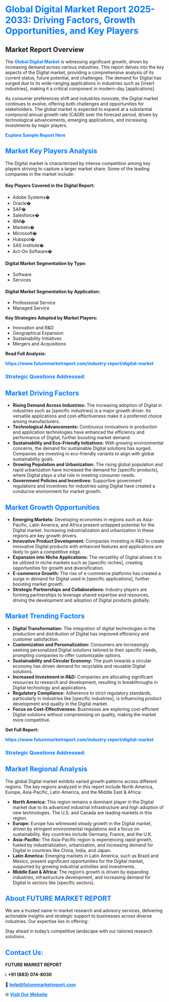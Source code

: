 <h1 style="color: #007BFF;">Global Digital Market Report 2025-2033: Driving Factors, Growth Opportunities, and Key Players</h1>

<section id="overview">
<h2>Market Report Overview</h2>
<p>The <a href="https://www.futuremarketreport.com/industry-report/digital-market" style="color: #007BFF; text-decoration: none;"><strong>Global Digital Market</strong></a> is witnessing significant growth, driven by increasing demand across various industries. This report delves into the key aspects of the Digital market, providing a comprehensive analysis of its current status, future potential, and challenges. The demand for Digital has surged due to its wide-ranging applications in industries such as [insert industries], making it a critical component in modern-day [applications].</p>
<p>As consumer preferences shift and industries innovate, the Digital market continues to evolve, offering both challenges and opportunities for stakeholders. The global market is expected to expand at a substantial compound annual growth rate (CAGR) over the forecast period, driven by technological advancements, emerging applications, and increasing investments by major players.</p>
</section>

<section id="overview">
<p><a href="https://www.futuremarketreport.com/request-sample/reportId=45570" style="color: #007BFF; text-decoration: none;"><strong>Explore Sample Report Here</strong></a></p>
</section>

<section id="key-players">
<h2 style="color: #007BFF;">Market Key Players Analysis</h2>
<p>The Digital market is characterized by intense competition among key players striving to capture a larger market share. Some of the leading companies in the market include:</p>
<h4>Key Players Covered in the Digital Report:</h4>
<ul><li>Adobe Systems�</li><li>Oracle�</li><li>SAP�</li><li>Salesforce�</li><li>IBM�</li><li>Marketo�</li><li>Microsoft�</li><li>Hubspot�</li><li>SAS Institute�</li><li>Act-On Software�</li></ul>
<h4>Digital Market Segmentation by Type:</h4>
<ul><li>Software</li><li>Services</li></ul>

<h4>Digital Market Segmentation by Application:</h4>
<ul><li>Professional Service</li><li>Managed Service</li></ul>
<p><strong>Key Strategies Adopted by Market Players:</strong></p>
<ul>
<li>Innovation and R&D</li>
<li>Geographical Expansion</li>
<li>Sustainability Initiatives</li>
<li>Mergers and Acquisitions</li>
</ul>
</section>

<section>
<p><strong>Read Full Analysis: </strong></p><a href="https://www.futuremarketreport.com/industry-report/digital-market" style="color: #007BFF; text-decoration: none;"><strong>https://www.futuremarketreport.com/industry-report/digital-market</strong></a>
<h3 style="color: #007BFF;">Strategic Questions Addressed:</h3>
</section>

<section id="driving-factors">
<h2 style="color: #007BFF;">Market Driving Factors</h2>
<ul>
<li><strong>Rising Demand Across Industries:</strong> The increasing adoption of Digital in industries such as [specific industries] is a major growth driver. Its versatile applications and cost-effectiveness make it a preferred choice among manufacturers.</li>
<li><strong>Technological Advancements:</strong> Continuous innovations in production and application technologies have enhanced the efficiency and performance of Digital, further boosting market demand.</li>
<li><strong>Sustainability and Eco-Friendly Initiatives:</strong> With growing environmental concerns, the demand for sustainable Digital solutions has surged. Companies are investing in eco-friendly variants to align with global sustainability goals.</li>
<li><strong>Growing Population and Urbanization:</strong> The rising global population and rapid urbanization have increased the demand for [specific products], where Digital plays a vital role in meeting consumer needs.</li>
<li><strong>Government Policies and Incentives:</strong> Supportive government regulations and incentives for industries using Digital have created a conducive environment for market growth.</li>
</ul>
</section>

<section id="growth-opportunities">
<h2 style="color: #007BFF;">Market Growth Opportunities</h2>
<ul>
<li><strong>Emerging Markets:</strong> Developing economies in regions such as Asia-Pacific, Latin America, and Africa present untapped potential for the Digital market. Increasing industrialization and urbanization in these regions are key growth drivers.</li>
<li><strong>Innovative Product Development:</strong> Companies investing in R&D to create innovative Digital products with enhanced features and applications are likely to gain a competitive edge.</li>
<li><strong>Expansion into Niche Applications:</strong> The versatility of Digital allows it to be utilized in niche markets such as [specific niches], creating opportunities for growth and diversification.</li>
<li><strong>E-commerce Growth:</strong> The rise of e-commerce platforms has created a surge in demand for Digital used in [specific applications], further boosting market growth.</li>
<li><strong>Strategic Partnerships and Collaborations:</strong> Industry players are forming partnerships to leverage shared expertise and resources, driving the development and adoption of Digital products globally.</li>
</ul>
</section>

<section id="trending-factors">
<h2 style="color: #007BFF;">Market Trending Factors</h2>
<ul>
<li><strong>Digital Transformation:</strong> The integration of digital technologies in the production and distribution of Digital has improved efficiency and customer satisfaction.</li>
<li><strong>Customization and Personalization:</strong> Consumers are increasingly seeking personalized Digital solutions tailored to their specific needs, prompting companies to offer customizable options.</li>
<li><strong>Sustainability and Circular Economy:</strong> The push towards a circular economy has driven demand for recyclable and reusable Digital solutions.</li>
<li><strong>Increased Investment in R&D:</strong> Companies are allocating significant resources to research and development, resulting in breakthroughs in Digital technology and applications.</li>
<li><strong>Regulatory Compliance:</strong> Adherence to strict regulatory standards, particularly in industries like [specific industries], is influencing product development and quality in the Digital market.</li>
<li><strong>Focus on Cost-Effectiveness:</strong> Businesses are exploring cost-efficient Digital solutions without compromising on quality, making the market more competitive.</li>
</ul>
</section>

<section>
<p><strong>Get Full Report: </strong></p><a href="https://www.futuremarketreport.com/industry-report/digital-market" style="color: #007BFF; text-decoration: none;"><strong>https://www.futuremarketreport.com/industry-report/digital-market</strong></a>
<h3 style="color: #007BFF;">Strategic Questions Addressed:</h3>
</section>


<section id="regional-analysis">
<h2 style="color: #007BFF;">Market Regional Analysis</h2>
<p>The global Digital market exhibits varied growth patterns across different regions. The key regions analyzed in this report include North America, Europe, Asia-Pacific, Latin America, and the Middle East & Africa:</p>
<ul>
<li><strong>North America:</strong> This region remains a dominant player in the Digital market due to its advanced industrial infrastructure and high adoption of new technologies. The U.S. and Canada are leading markets in this region.</li>
<li><strong>Europe:</strong> Europe has witnessed steady growth in the Digital market, driven by stringent environmental regulations and a focus on sustainability. Key countries include Germany, France, and the U.K.</li>
<li><strong>Asia-Pacific:</strong> The Asia-Pacific region is experiencing rapid growth, fueled by industrialization, urbanization, and increasing demand for Digital in countries like China, India, and Japan.</li>
<li><strong>Latin America:</strong> Emerging markets in Latin America, such as Brazil and Mexico, present significant opportunities for the Digital market, supported by growing industrial activities and investments.</li>
<li><strong>Middle East & Africa:</strong> The region’s growth is driven by expanding industries, infrastructure development, and increasing demand for Digital in sectors like [specific sectors].</li>
</ul>
</section>

<footer>
<h2 style="color: #007BFF;">About FUTURE MARKET REPORT</h2>
<p>We are a trusted name in market research and advisory services, delivering actionable insights and strategic support to businesses across diverse industries. Our expertise lies in offering:</p>

<p>Stay ahead in today’s competitive landscape with our tailored research solutions.</p>

<h2 style="color: #007BFF;">Contact Us:</h2>
<p><strong>FUTURE MARKET REPORT</strong></p>
<p>📞 <strong>+91 (883) 074-8030</strong></p>
<p>📧 <strong><a href="mailto:help@futuremarketreport.com" style="color: #007BFF;">help@futuremarketreport.com</a></strong></p>
<p>🌐 <strong><a href="https://www.futuremarketreport.com/" style="color: #007BFF;">Visit Our Website</a></strong></p>
</footer>